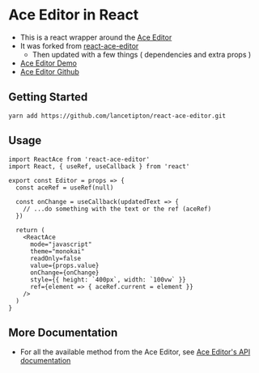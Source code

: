 # Ace Editor in React
* This is a react wrapper around the [Ace Editor](https://ace.c9.io)
* It was forked from [react-ace-editor](https://github.com/chunsli/react-ace-editor)
  * Then updated with a few things ( dependencies and extra props )
* [Ace Editor Demo](https://ace.c9.io/build/kitchen-sink.html)
* [Ace Editor Github](https://github.com/ajaxorg/ace)

## Getting Started
```
yarn add https://github.com/lancetipton/react-ace-editor.git
```

## Usage

```
import ReactAce from 'react-ace-editor'
import React, { useRef, useCallback } from 'react'

export const Editor = props => {
  const aceRef = useRef(null)

  const onChange = useCallback(updatedText => {
    // ...do something with the text or the ref (aceRef)
  })
  
  return (
    <ReactAce
      mode="javascript"
      theme="monokai"
      readOnly=false
      value={props.value}
      onChange={onChange}
      style={{ height: `400px`, width: `100vw` }}
      ref={element => { aceRef.current = element }}
    />
  )
}
```

## More Documentation
* For all the available method from the Ace Editor, see [Ace Editor's API documentation](https://ace.c9.io/#nav=api&api=editor)


